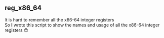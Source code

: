 ## reg_x86_64
It is hard to remember all the x86-64 integer registers  
So I wrote this script to show the names and usage of all the x86-64 integer registers :wink:
